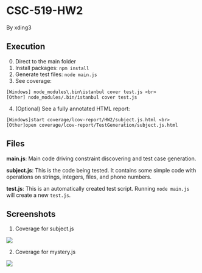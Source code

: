 # CSC-519-HW2 #
By xding3

## Execution ##
0. Direct to the main folder
1. Install packages:  `npm install`  
2. Generate test files: `node main.js`
3. See coverage: 
```
[Windows] node_modules\.bin\istanbul cover test.js <br>
[Other] node_modules/.bin/istanbul cover test.js
```
4. (Optional) See a fully annotated HTML report: 
```
[Windows]start coverage/lcov-report/HW2/subject.js.html <br>
[Other]open coverage/lcov-report/TestGeneration/subject.js.html
```
## Files ##

 **main.js**: Main code driving constraint discovering and test case generation.

 **subject.js**: This is the code being tested. It contains some simple code with operations on strings, integers, files, and phone numbers.

 **test.js**: This is an automatically created test script. Running `node main.js` will create a new `test.js`.

## Screenshots ##
1. Coverage for subject.js

![](https://github.ncsu.edu/xding3/HW2/blob/master/Screenshot/subject.png)

2. Coverage for mystery.js

![](https://github.ncsu.edu/xding3/HW2/blob/master/Screenshot/mystery.png)


